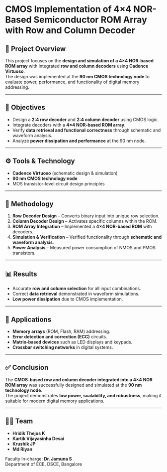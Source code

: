 # CMOS Implementation of 4×4 NOR-Based Semiconductor ROM Array with Row and Column Decoder

## 📌 Project Overview
This project focuses on the **design and simulation of a 4×4 NOR-based ROM array** with integrated **row and column decoders** using **Cadence Virtuoso**.  
The design was implemented at the **90 nm CMOS technology node** to evaluate power, performance, and functionality of digital memory addressing.  

---

## 🎯 Objectives
- Design a **2:4 row decoder** and **2:4 column decoder** using CMOS logic.  
- Integrate decoders with a **4×4 NOR-based ROM array**.  
- Verify **data retrieval and functional correctness** through schematic and waveform analysis.  
- Analyze **power dissipation and performance** at the 90 nm node.  

---

## ⚙️ Tools & Technology
- **Cadence Virtuoso** (schematic design & simulation)  
- **90 nm CMOS technology node**  
- MOS transistor-level circuit design principles  

---

## 🧩 Methodology
1. **Row Decoder Design** – Converts binary input into unique row selection.  
2. **Column Decoder Design** – Activates specific columns within the ROM.  
3. **ROM Array Integration** – Implemented a **4×4 NOR-based ROM** with decoders.  
4. **Simulation & Verification** – Verified functionality through **schematic and waveform analysis**.  
5. **Power Analysis** – Measured power consumption of NMOS and PMOS transistors.  

---

## 📊 Results
- Accurate **row and column selection** for all input combinations.  
- Correct **data retrieval** demonstrated in waveform simulations.  
- **Low power dissipation** due to CMOS implementation.  

---

## 🌟 Applications
- **Memory arrays** (ROM, Flash, RAM) addressing.  
- **Error detection and correction (ECC)** circuits.  
- **Matrix-based devices** such as LED displays and keypads.  
- **Crossbar switching networks** in digital systems.  

---

## ✅ Conclusion
The **CMOS-based row and column decoder integrated into a 4×4 NOR ROM array** was successfully designed and simulated at the **90 nm technology node**.  
The project demonstrates **low power, scalability, and robustness**, making it suitable for modern digital memory applications.  

---

## 👨‍💻 Team
- **Hridik Thejus K**  
- **Kartik Vijayasinha Desai**  
- **Krushik JP**  
- **Md Riyan**  

Faculty In-charge: **Dr. Jamuna S**  
Department of ECE, DSCE, Bangalore  
